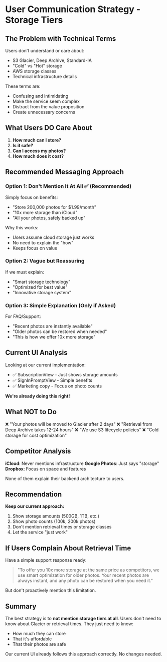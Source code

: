 # User Communication Strategy - Storage Tiers

## The Problem with Technical Terms

Users don't understand or care about:
- S3 Glacier, Deep Archive, Standard-IA
- "Cold" vs "Hot" storage
- AWS storage classes
- Technical infrastructure details

These terms are:
- Confusing and intimidating
- Make the service seem complex
- Distract from the value proposition
- Create unnecessary concerns

## What Users DO Care About

1. **How much can I store?**
2. **Is it safe?**
3. **Can I access my photos?**
4. **How much does it cost?**

## Recommended Messaging Approach

### Option 1: Don't Mention It At All ✅ (Recommended)
Simply focus on benefits:
- "Store 200,000 photos for $1.99/month"
- "10x more storage than iCloud"
- "All your photos, safely backed up"

Why this works:
- Users assume cloud storage just works
- No need to explain the "how"
- Keeps focus on value

### Option 2: Vague but Reassuring
If we must explain:
- "Smart storage technology"
- "Optimized for best value"
- "Innovative storage system"

### Option 3: Simple Explanation (Only if Asked)
For FAQ/Support:
- "Recent photos are instantly available"
- "Older photos can be restored when needed"
- "This is how we offer 10x more storage"

## Current UI Analysis

Looking at our current implementation:
- ✅ SubscriptionView - Just shows storage amounts
- ✅ SignInPromptView - Simple benefits
- ✅ Marketing copy - Focus on photo counts

**We're already doing this right!**

## What NOT to Do

❌ "Your photos will be moved to Glacier after 2 days"
❌ "Retrieval from Deep Archive takes 12-24 hours"
❌ "We use S3 lifecycle policies"
❌ "Cold storage for cost optimization"

## Competitor Analysis

**iCloud**: Never mentions infrastructure
**Google Photos**: Just says "storage"
**Dropbox**: Focus on space and features

None of them explain their backend architecture to users.

## Recommendation

**Keep our current approach:**
1. Show storage amounts (500GB, 1TB, etc.)
2. Show photo counts (100k, 200k photos)
3. Don't mention retrieval times or storage classes
4. Let the service "just work"

## If Users Complain About Retrieval Time

Have a simple support response ready:
> "To offer you 10x more storage at the same price as competitors, we use smart optimization for older photos. Your recent photos are always instant, and any photo can be restored when you need it."

But don't proactively mention this limitation.

## Summary

The best strategy is to **not mention storage tiers at all**. Users don't need to know about Glacier or retrieval times. They just need to know:
- How much they can store
- That it's affordable
- That their photos are safe

Our current UI already follows this approach correctly. No changes needed.